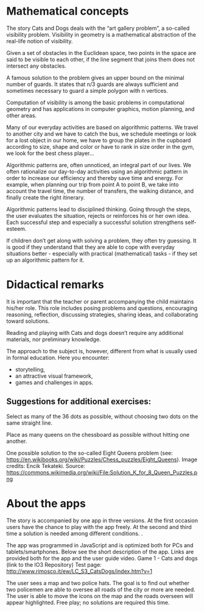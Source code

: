 # Mathematical concepts

The story Cats and Dogs deals with the “art gallery problem”, a so-called visibility problem. Visibility in geometry is a mathematical abstraction of the real-life notion of visibility. 

Given a set of obstacles in the Euclidean space, two points in the space are said to be visible to each other, if the line segment that joins them does not intersect any obstacles. 

A famous solution to the problem gives an upper bound on the minimal number of guards. It states that n/3 guards are always sufficient and sometimes necessary to guard a simple polygon with n vertices.

Computation of visibility is among the basic problems in computational geometry and has applications in computer graphics, motion planning, and other areas.

Many of our everyday activities are based on algorithmic patterns. We travel to another city and we have to catch the bus, we schedule meetings or look for a lost object in our home, we have to group the plates in the cupboard according to size, shape and color or have to rank in size order in the gym, we look for the best chess player…

Algorithmic patterns are, often unnoticed, an integral part of our lives. We often rationalize our day-to-day activities using an algorithmic pattern in order to increase our efficiency and thereby save time and energy. For example, when planning our trip from point A to point B, we take into account the travel time, the number of transfers, the walking distance, and finally create the right itinerary.

Algorithmic patterns lead to disciplined thinking. Going through the steps, the user evaluates the situation, rejects or reinforces his or her own idea. Each successful step and especially a successful solution strengthens self-esteem.

If children don’t get along with solving a problem, they often try guessing. It is good if they understand that they are able to cope with everyday situations better - especially with practical (mathematical) tasks - if they set up an algorithmic pattern for it.

# Didactical remarks

It is important that the teacher or parent accompanying the child maintains his/her role. This role includes posing problems and questions, encouraging reasoning, reflection, discussing strategies, sharing ideas, and collaborating toward solutions.

Reading and playing with Cats and dogs doesn’t require any additional materials, nor preliminary knowledge. 

The approach to the subject is, however, different from what is usually used in formal education. 
Here you encounter: 
+ storytelling, 
+ an attractive visual framework, 
+ games and challenges in apps.

## Suggestions for additional exercises: 
Select as many of the 36 dots as possible, without choosing two dots on the same straight line. 



Place as many queens on the chessboard as possible without hitting one another.


 One possible solution to the so-called Eight Queens problem (see: https://en.wikibooks.org/wiki/Puzzles/Chess_puzzles/Eight_Queens). Image credits: Encik Tekateki. Source: https://commons.wikimedia.org/wiki/File:Solution_K_for_8_Queen_Puzzles.png   

# About the apps 

The story is accompanied by one app in three versions. At the first occasion users have the chance to play with the app freely. At the second and third time a solution is needed among different conditions.
.

The app was programmed in JavaScript and is optimized both for PCs and tablets/smartphones. Below see the short description of the app. Links are provided both for the app and the user guide video. 
Game 1 - Cats and dogs (link to the IO3 Repository)
Test page: http://www.rimosco.it/ew/LC_S3_CatsDogs/index.htm?v=1 

The user sees a map and two police hats. The goal is to find out whether two policemen are able to oversee all roads of the city or more are needed. The user is able to move the icons on the map and the roads overseen will appear highlighted. Free play; no solutions are required this time. 
